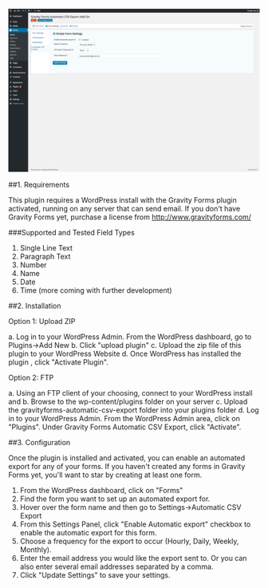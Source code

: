 ![screenshot of gravity forms automatic export to csv](https://raw.githubusercontent.com/kevinlopez14/gravity-forms-automatic-export-to-csv/master/screenshot.png)


##1. Requirements

This plugin requires a WordPress install with the Gravity Forms plugin activated, running on any server that can send email.
If you don't have Gravity Forms yet, purchase a license from http://www.gravityforms.com/

###Supported and Tested Field Types 
1. Single Line Text
2. Paragraph Text
3. Number
4. Name
5. Date
6. Time
(more coming with further development)



##2. Installation

Option 1: Upload ZIP

a. Log in to your WordPress Admin. From the WordPress dashboard, go to Plugins->Add New
b. Click "upload plugin"
c. Upload the zip file of this plugin to your WordPress Website
d. Once WordPress has installed the plugin , click "Activate Plugin". 

Option 2: FTP

a. Using an FTP client of your choosing, connect to your WordPress install and 
b. Browse to the wp-content/plugins folder on your server
c. Upload the gravityforms-automatic-csv-export folder into your plugins folder
d. Log in to your WordPress Admin. From the WordPress Admin area, click on "Plugins". Under Gravity Forms Automatic CSV Export, click "Activate". 

##3. Configuration

Once the plugin is installed and activated, you can enable an automated export for any of your forms. If you haven't created any forms in Gravity Forms yet, you'll want to star by creating at least one form.

1. From the WordPress dashboard, click on "Forms"
2. Find the form you want to set up an automated export for.
3. Hover over the form name and then go to Settings->Automatic CSV Export
4. From this Settings Panel, click "Enable Automatic export" checkbox to enable the automatic export for this form.
5. Choose a frequency for the export to occur (Hourly, Daily, Weekly, Monthly).
6. Enter the email address you would like the export sent to. Or you can also enter several email addresses separated by a comma.
7. Click "Update Settings" to save your settings.



